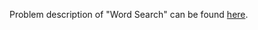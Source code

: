 Problem description of "Word Search" can be found [here](https://leetcode.com/problems/word-search/).